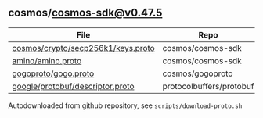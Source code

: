 ## cosmos/cosmos-sdk@v0.47.5
|File|Repo|Commit|Type|Code|
|--|--|--|--|--|
|[cosmos/crypto/secp256k1/keys.proto](https://raw.githubusercontent.com/cosmos/cosmos-sdk/v0.47.5/proto/cosmos/crypto/secp256k1/keys.proto)|cosmos/cosmos-sdk|v0.47.5|target|200|
|[amino/amino.proto](https://raw.githubusercontent.com/cosmos/cosmos-sdk/v0.47.5/proto/amino/amino.proto)|cosmos/cosmos-sdk|v0.47.5|dependency|200|
|[gogoproto/gogo.proto](https://raw.githubusercontent.com/cosmos/gogoproto/c177fc4c5bdd7e216ccfb5c79757c85c7d16edcd/gogoproto/gogo.proto)|cosmos/gogoproto|c177fc4c5bdd7e216ccfb5c79757c85c7d16edcd|dependency|200|
|[google/protobuf/descriptor.proto](https://raw.githubusercontent.com/protocolbuffers/protobuf/f85b3477a30f73bcfa92f218028ebe2be99355f5/src/google/protobuf/descriptor.proto)|protocolbuffers/protobuf|f85b3477a30f73bcfa92f218028ebe2be99355f5|dependency|200|

Autodownloaded from github repository, see `scripts/download-proto.sh`

